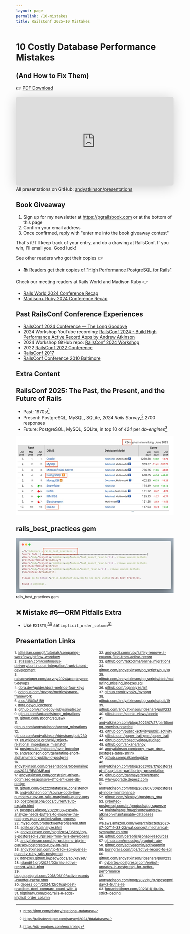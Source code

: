 ```yaml
---
layout: page
permalink: /10-mistakes
title: RailsConf 2025—10 Mistakes
---
```


# 10 Costly Database Performance Mistakes
## (And How to Fix Them)

👉 [PDF Download](https://files.speakerdeck.com/presentations/dc50086b2ca34ea9aa9654440c36952c/10_mistakes.pdf)

<iframe class="speakerdeck-iframe" frameborder="0" src="https://speakerdeck.com/player/dc50086b2ca34ea9aa9654440c36952c" title="10 Costly Database Performance Mistakes (And How To Fix Them)" allowfullscreen="true" style="border: 0px; background: padding-box rgba(0, 0, 0, 0.1); margin: 0px; padding: 0px; border-radius: 6px; box-shadow: rgba(0, 0, 0, 0.2) 0px 5px 40px; width: 100%; height: auto; aspect-ratio: 560 / 315;" data-ratio="1.7777777777777777"></iframe>
All presentations on GitHub: <a href="https://github.com/andyatkinson/presentations">andyatkinson/presentations</a>

## Book Giveaway
1. Sign up for my newsletter at <https://pgrailsbook.com> or at the bottom of this page
1. Confirm your email address
1. Once confirmed, reply with "enter me into the book giveaway contest"

That's it! I'll keep track of your entry, and do a drawing at RailsConf. If you win, I'll email you. Good luck!

See other readers who got their copies 👉 <br/>
- [📚 Readers get their copies of "High Performance PostgreSQL for Rails"](https://andyatkinson.com/blog/2024/07/23/high-performance-postgresql-for-rails-readers-getting-books)

Check our meeting readers at Rails World and Madison Ruby 👉 <br/>
- [Rails World 2024 Conference Recap](https://andyatkinson.com/rails-world-2024-conference-recap)
- [Madison+ Ruby 2024 Conference Recap](https://andyatkinson.com/blog/2024/08/13/madison-plus-ruby-conference-recap)

## Past RailsConf Conference Experiences
- [RailsConf 2024 Conference — The Long Goodbye](https://andyatkinson.com/blog/2024/05/17/railsconf-conference-2024-detroit)
- 2024 Workshop YouTube recording: [RailsConf 2024 - Build High Performance Active Record Apps by Andrew Atkinson](https://www.youtube.com/watch?v=4SERkjBF-es)
- 2024 Workshop GitHub repo: [RailsConf 2024 Workshop](https://github.com/andyatkinson/rideshare/tree/main/docs/workshop)
- 2022 [RailsConf 2022 Conference](https://andyatkinson.com/blog/2022/05/23/railsconf-2022)
- [RailsConf 2017](https://andyatkinson.com/blog/2017/06/06/railsconf-2017)
- [RailsConf Conference 2010 Baltimore](https://andyatkinson.com/blog/2010/07/01/railsconf-2010)


## Extra Content
## RailsConf 2025: The Past, the Present, and the Future of Rails
- Past: 1970s![^1]
- Present: PostgreSQL, MySQL, SQLite, *2024 Rails Survey*,[^survey] 2700 responses
- Future: PostgreSQL, MySQL, SQLite, in top 10 of *424* per *db-engines*[^dbeng]

![bg contain right 90%](/assets/images/pages/db-engines-10-small.jpg)

## rails_best_practices gem
![rails_best_practices gem 90%](/assets/images/pages/rbp.jpg)
<small>rails_best_practices gem</small>

## ❌ Mistake #6—ORM Pitfalls Extra
- Use `EXISTS`,<sup><a href="#footnote-5-7">30</a></sup> set `implicit_order_column`<sup><a href="#footnote-5-8">31</a></sup>

[^1]: <https://ibm.com/history/relational-database>
[^survey]: <https://railsdeveloper.com/survey/2024/#databases>
[^dbeng]: <https://db-engines.com/en/ranking>


## Presentation Links
<style type="text/css">
section li, section li a {
  font-size:11px;
}
.footnote {
  position:relative;
}
.footnote ul {
  list-style-type:none;
  margin-left:-5px;
}
.footnote ul.two-column-list {
  column-count: 2;
  column-gap: 2rem;
  padding: 0;
  list-style-position: inside;
}
</style>
<section>
<div class='footnote'><ul class='two-column-list'><li id='footnote-1-1'>
  1. <a href='https://atlassian.com/git/tutorials/comparing-workflows/gitflow-workflow'>atlassian.com/git/tutorials/comparing-workflows/gitflow-workflow</a>
</li>
<li id='footnote-1-2'>
  2. <a href='https://atlassian.com/continuous-delivery/continuous-integration/trunk-based-development'>atlassian.com/continuous-delivery/continuous-integration/trunk-based-development</a>
</li>
<li id='footnote-1-3'>
  3. <a href='https://railsdeveloper.com/survey/2024/#deployment-devops'>railsdeveloper.com/survey/2024/#deployment-devops</a>
</li>
<li id='footnote-1-4'>
  4. <a href='https://dora.dev/guides/dora-metrics-four-keys'>dora.dev/guides/dora-metrics-four-keys</a>
</li>
<li id='footnote-1-5'>
  5. <a href='https://octopus.com/devops/metrics/space-framework'>octopus.com/devops/metrics/space-framework</a>
</li>
<li id='footnote-1-6'>
  6. <a href='https://a.co/d/0Sk81B9'>a.co/d/0Sk81B9</a>
</li>
<li id='footnote-1-7'>
  7. <a href='https://dora.dev/quickcheck'>dora.dev/quickcheck</a>
</li>
<li id='footnote-1-8'>
  8. <a href='https://github.com/simplecov-ruby/simplecov'>github.com/simplecov-ruby/simplecov</a>
</li>
<li id='footnote-1-9'>
  9. <a href='https://github.com/ankane/strong_migrations'>github.com/ankane/strong_migrations</a>
</li>
<li id='footnote-1-9-1'>
  10. <a href='https://github.com/sbdchd/squawk'>github.com/sbdchd/squawk</a>
</li>
<li id='footnote-1-9-2'>
  11. <a href='https://github.com/andyatkinson/anchor_migrations'>github.com/andyatkinson/anchor_migrations</a>
</li>
<li id='footnote-1-9-3'>
  12. <a href='https://github.com/andyatkinson/rideshare/pull/230'>github.com/andyatkinson/rideshare/pull/230</a>
</li>
<li id='footnote-2-1'>
  13. <a href='https://en.wikipedia.org/wiki/Object–relational_impedance_mismatch'>en.wikipedia.org/wiki/Object–relational_impedance_mismatch</a>
</li>
<li id='footnote-2-2'>
  14. <a href='https://postgres.fm/episodes/over-indexing'>postgres.fm/episodes/over-indexing</a>
</li>
<li id='footnote-2-3'>
  15. <a href='https://andyatkinson.com/generating-short-alphanumeric-public-id-postgres'>andyatkinson.com/generating-short-alphanumeric-public-id-postgres</a>
</li>
<li id='footnote-3-1'>
  16. <a href='https://andyatkinson/presentations/blob/main/pass2024/README.md'>andyatkinson.com/presentations/blob/main/pass2024/README.md</a>
</li>
<li id='footnote-3-2'>
  17. <a href='https://andyatkinson.com/constraint-driven-optimized-responsive-efficient-core-db-design'>andyatkinson.com/constraint-driven-optimized-responsive-efficient-core-db-design</a>
</li>
<li id='footnote-3-3'>
  18. <a href='https://github.com/djezzzl/database_consistency'>github.com/djezzzl/database_consistency</a>
</li>
<li id='footnote-4-1'>
  19. <a href='https://andyatkinson.com/source-code-line-numbers-ruby-on-rails-marginalia-query-logs'>andyatkinson.com/source-code-line-numbers-ruby-on-rails-marginalia-query-logs</a>
</li>
<li id='footnote-4-2'>
  20. <a href='https://postgresql.org/docs/current/auto-explain.html'>postgresql.org/docs/current/auto-explain.html</a>
</li>
<li id='footnote-4-3'>
  21. <a href='https://postgres.ai/blog/20220106-explain-analyze-needs-buffers-to-improve-the-postgres-query-optimization-process'>postgres.ai/blog/20220106-explain-analyze-needs-buffers-to-improve-the-postgres-query-optimization-process</a>
</li>
<li id='footnote-4-4'>
  22. <a href='https://mysql.com/products/enterprise/em.html'>mysql.com/products/enterprise/em.html</a>
</li>
<li id='footnote-4-5'>
  23. <a href='https://sqlite.org/sqlanalyze.html'>sqlite.org/sqlanalyze.html</a>
</li>
<li id='footnote-5-1'>
  24. <a href='https://andyatkinson.com/blog/2024/05/28/top-5-postgresql-surprises-from-rails-developers'>andyatkinson.com/blog/2024/05/28/top-5-postgresql-surprises-from-rails-developers</a>
</li>
<li id='footnote-5-2'>
  25. <a href='https://andyatkinson.com/big-problems-big-in-clauses-postgresql-ruby-on-rails'>andyatkinson.com/big-problems-big-in-clauses-postgresql-ruby-on-rails</a>
</li>
<li id='footnote-5-3'>
  26. <a href='https://andyatkinson.com/tip-track-sql-queries-quantity-ruby-rails-postgresql'>andyatkinson.com/tip-track-sql-queries-quantity-ruby-rails-postgresql</a>
</li>
<li id='footnote-5-4'>
  27. <a href='https://ddnexus.github.io/pagy/docs/api/keyset/'>ddnexus.github.io/pagy/docs/api/keyset/</a>
</li>
<li id='footnote-5-5'>
  28. <a href='https://island94.org/2024/03/rails-active-record-will-it-bind'>island94.org/2024/03/rails-active-record-will-it-bind</a>
</li>
<li id='footnote-5-6'>
  29. <a href='https://blog.appsignal.com/2018/06/19/activerecords-counter-cache.html'>blog.appsignal.com/2018/06/19/activerecords-counter-cache.html</a>
</li>
<li id='footnote-5-7'>
  30. <a href='https://depesz.com/2024/12/01/sql-best-practices-dont-compare-count-with-0'>depesz.com/2024/12/01/sql-best-practices-dont-compare-count-with-0</a>
</li>
<li id='footnote-5-8'>
  31. <a href='https://bigbinary.com/blog/rails-6-adds-implicit_order_column'>bigbinary.com/blog/rails-6-adds-implicit_order_column</a>
</li>
<li id='footnote-6-1'>
  32. <a href='https://andycroll.com/ruby/safely-remove-a-column-field-from-active-record'>andycroll.com/ruby/safely-remove-a-column-field-from-active-record</a>
</li>
<li id='footnote-6-2'>
  33. <a href='https://github.com/fatkodima/online_migrations'>github.com/fatkodima/online_migrations</a>
</li>
<li id='footnote-7-1'>
  34. <a href='https://github.com/andyatkinson/pg_scripts/pull/18'>github.com/andyatkinson/pg_scripts/pull/18</a>
</li>
<li id='footnote-7-2'>
  35. <a href='https://github.com/andyatkinson/pg_scripts/blob/main/find_missing_indexes.sql'>github.com/andyatkinson/pg_scripts/blob/main/find_missing_indexes.sql</a>
</li>
<li id='footnote-7-2-1'>
  36. <a href='https://github.com/pganalyze/lint'>github.com/pganalyze/lint</a>
</li>
<li id='footnote-7-2-2'>
  37. <a href='https://github.com/HypoPG/hypopg'>github.com/HypoPG/hypopg</a>
</li>
<li id='footnote-7-3'>
  38. <a href='https://github.com/andyatkinson/pg_scripts/pull/19'>github.com/andyatkinson/pg_scripts/pull/19</a>
</li>
<li id='footnote-7-4'>
  39. <a href='https://github.com/andyatkinson/rideshare/pull/232'>github.com/andyatkinson/rideshare/pull/232</a>
</li>
<li id='footnote-7-5'>
  40. <a href='https://github.com/scenic-views/scenic'>github.com/scenic-views/scenic</a>
</li>
<li id='footnote-7-6'>
  41. <a href='https://andyatkinson.com/blog/2023/07/27/partitioning-growing-practice'>andyatkinson.com/blog/2023/07/27/partitioning-growing-practice</a>
</li>
<li id='footnote-8-1'>
  42. <a href='https://github.com/public-activity/public_activity'>github.com/public-activity/public_activity</a>
</li>
<li id='footnote-8-2'>
  43. <a href='https://github.com/paper-trail-gem/paper_trail'>github.com/paper-trail-gem/paper_trail</a>
</li>
<li id='footnote-8-3'>
  44. <a href='https://github.com/collectiveidea/audited'>github.com/collectiveidea/audited</a>
</li>
<li id='footnote-8-4'>
  45. <a href='https://github.com/ankane/ahoy'>github.com/ankane/ahoy</a>
</li>
<li id='footnote-8-5'>
  46. <a href='https://andyatkinson.com/copy-swap-drop-postgres-table-shrink'>andyatkinson.com/copy-swap-drop-postgres-table-shrink</a>
</li>
<li id='footnote-8-6'>
  47. <a href='https://github.com/palkan/logidze'>github.com/palkan/logidze</a>
</li>
<li id='footnote-8-7'>
  48. <a href='https://andyatkinson.com/blog/2023/08/17/postgresql-sfpug-table-partitioning-presentation'>andyatkinson.com/blog/2023/08/17/postgresql-sfpug-table-partitioning-presentation</a>
</li>
<li id='footnote-8-8'>
  49. <a href='https://github.com/danmayer/coverband'>github.com/danmayer/coverband</a>
</li>
<li id='footnote-9-1'>
  50. <a href='https://why-upgrade.depesz.com'>why-upgrade.depesz.com</a>
</li>
<li id='footnote-9-2'>
  51. <a href='https://andyatkinson.com/blog/2021/07/30/postgresql-index-maintenance'>andyatkinson.com/blog/2021/07/30/postgresql-index-maintenance</a>
</li>
<li id='footnote-9-3'>
  52. <a href='https://github.com/NikolayS/postgres_dba'>github.com/NikolayS/postgres_dba</a>
</li>
<li id='footnote-9-4'>
  53. <a href='https://cybertec-postgresql.com/en/products/pg_squeeze'>cybertec-postgresql.com/en/products/pg_squeeze</a>
</li>
<li id='footnote-9-5'>
  54. <a href='https://maintainable.fm/episodes/andrew-atkinson-maintainable-databases'>maintainable.fm/episodes/andrew-atkinson-maintainable-databases</a>
</li>
<li id='footnote-9-5-1'>
  55. <a href='https://wa.aws.amazon.com/wellarchitected/2020-07-02T19-33-23/wat.concept.mechanical-sympathy.en.html'>wa.aws.amazon.com/wellarchitected/2020-07-02T19-33-23/wat.concept.mechanical-sympathy.en.html</a>
</li>
<li id='footnote-9-5-2'>
  56. <a href='https://github.com/cerebris/jsonapi-resources'>github.com/cerebris/jsonapi-resources</a>
</li>
<li id='footnote-9-5-3'>
  57. <a href='https://github.com/rmosolgo/graphql-ruby'>github.com/rmosolgo/graphql-ruby</a>
</li>
<li id='footnote-9-5-4'>
  58. <a href='https://github.com/activeadmin/activeadmin'>github.com/activeadmin/activeadmin</a>
</li>
<li id='footnote-9-5-4-1'>
  59. <a href='https://boringrails.com/tips/active-record-to-sql'>boringrails.com/tips/active-record-to-sql</a>
</li>
<li id='footnote-9-5-5'>
  60. <a href='https://github.com/andyatkinson/rideshare/pull/233'>github.com/andyatkinson/rideshare/pull/233</a>
</li>
<li id='footnote-9-5-6'>
  61. <a href='https://cybertec-postgresql.com/en/hot-updates-in-postgresql-for-better-performance'>cybertec-postgresql.com/en/hot-updates-in-postgresql-for-better-performance</a>
</li>
<li id='footnote-9-5-7'>
  62. <a href='https://andyatkinson.com/blog/2022/10/07/pgsqlphriday-2-truths-lie'>andyatkinson.com/blog/2022/10/07/pgsqlphriday-2-truths-lie</a>
</li>
<li id='footnote-9-5-8'>
  63. <a href='https://jordanhollinger.com/2023/11/11/rails-strict-loading'>jordanhollinger.com/2023/11/11/rails-strict-loading</a>
</li>
</ul></div>
</section>
